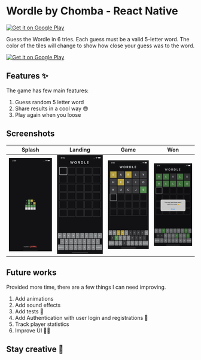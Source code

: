 # Wordle by Chomba - React Native 
<a target="_blank" href='https://www.linkedin.com/in/chomba-chanda-bab8ab20b/'><img alt='Get it on Google Play' src='https://goldtonemusicgroup.com/img/goldtone/main-page/news/playstore-badge.png' height='48px'/></a>

Guess the Wordle in 6 tries. Each guess must be a valid 5-letter word. The color of the tiles will change to show how close your guess was to the word.

<a target="_blank" href='https://play.google.com/store/apps/details?id=devPS.quizadda'><img alt='Get it on Google Play' src='https://goldtonemusicgroup.com/img/goldtone/main-page/news/playstore-badge.png' height='48px'/></a>

## Features ✨

The game has few main features:

1. Guess random 5 letter word
2. Share results in a cool way 😎
3. Play again when you loose

## Screenshots 
Splash                      |  Landing         |  Game | Won
:-------------------------:|:------------------------:|:------------------------:|:------------------------:
![](https://raw.githubusercontent.com/chombazm/psychic-octo-tribble-wordle-app/main/screenshots/splash.png)  |  ![](https://raw.githubusercontent.com/chombazm/psychic-octo-tribble-wordle-app/main/screenshots/landing.png) |  ![](https://raw.githubusercontent.com/chombazm/psychic-octo-tribble-wordle-app/main/screenshots/game.png) | ![](https://github.com/chombazm/psychic-octo-tribble-wordle-app/blob/main/screenshots/won.png)


## Future works

Provided more time, there are a few things I can need improving.

1. Add animations
2. Add sound effects
3. Add tests 🧪
4. Add Authentication with user login and registrations 🔐
5. Track player statistics
6. Improve UI 👌🏽

## Stay creative 🚀
